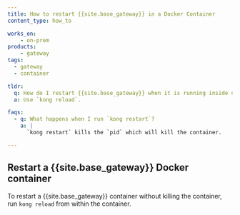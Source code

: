 ```yaml
---
title: How to restart {{site.base_gateway}} in a Docker Container
content_type: how_to

works_on:
    - on-prem
products:
    - gateway
tags:
  - gateway
  - container

tldr: 
  q: How do I restart {{site.base_gateway}} when it is running inside of a container
  a: Use `kong reload`.

faqs:
  - q: What happens when I run `kong restart`?
    a: |
      `kong restart` kills the `pid` which will kill the container.

---
```




## Restart a {{site.base_gateway}} Docker container

To restart a {{site.base_gateway}} container without killing the container, run `kong reload` from within the container. 